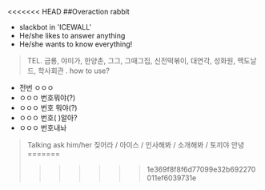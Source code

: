 <<<<<<< HEAD
##Overaction rabbit

- slackbot in 'ICEWALL'
- He/she likes to answer anything
- He/she wants to know everything!

> TEL.
금룡, 야미가, 한양촌, 그그, 그때그집, 신전떡볶이, 대연각, 성화원, 맥도날드, 학사회관
.
how to use?
- 전번 ㅇㅇㅇ
- ㅇㅇㅇ 번호뭐야(?)
- ㅇㅇㅇ 번호 뭐야(?)
- ㅇㅇㅇ 번호( )알아?
- ㅇㅇㅇ 번호내놔

> Talking
ask him/her
짖어라 / 아이스 / 인사해봐 / 소개해봐 / 토끼야 안녕
=======
>>>>>>> 1e369f8f8f6d77099e32b692270011ef6039731e

